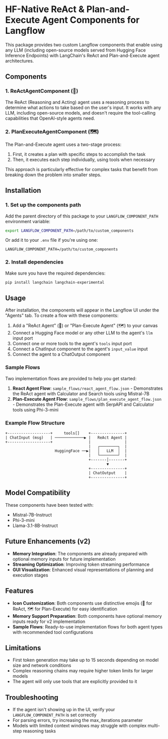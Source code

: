 # HF-Native ReAct & Plan-and-Execute Agent Components for Langflow

This package provides two custom Langflow components that enable using any LLM (including open-source models served from Hugging Face Inference Endpoints) with LangChain's ReAct and Plan-and-Execute agent architectures.

## Components

### 1. ReActAgentComponent (🤔)

The ReAct (Reasoning and Acting) agent uses a reasoning process to determine what actions to take based on the user's input. It works with any LLM, including open-source models, and doesn't require the tool-calling capabilities that OpenAI-style agents need.

### 2. PlanExecuteAgentComponent (🗺️)

The Plan-and-Execute agent uses a two-stage process:
1. First, it creates a plan with specific steps to accomplish the task
2. Then, it executes each step individually, using tools when necessary

This approach is particularly effective for complex tasks that benefit from breaking down the problem into smaller steps.

## Installation

### 1. Set up the components path

Add the parent directory of this package to your `LANGFLOW_COMPONENT_PATH` environment variable:

```bash
export LANGFLOW_COMPONENT_PATH=/path/to/custom_components
```

Or add it to your `.env` file if you're using one:

```
LANGFLOW_COMPONENT_PATH=/path/to/custom_components
```

### 2. Install dependencies

Make sure you have the required dependencies:

```bash
pip install langchain langchain-experimental
```

## Usage

After installation, the components will appear in the Langflow UI under the "Agents" tab. To create a flow with these components:

1. Add a "ReAct Agent" (🤔) or "Plan-Execute Agent" (🗺️) to your canvas
2. Connect a Hugging Face model or any other LLM to the agent's `llm` input port
3. Connect one or more tools to the agent's `tools` input port
4. Connect a ChatInput component to the agent's `input_value` input
5. Connect the agent to a ChatOutput component

### Sample Flows

Two implementation flows are provided to help you get started:

1. **React Agent Flow**: `sample_flows/react_agent_flow.json` - Demonstrates the ReAct agent with Calculator and Search tools using Mistral-7B
2. **Plan-Execute Agent Flow**: `sample_flows/plan_execute_agent_flow.json` - Demonstrates the Plan-Execute agent with SerpAPI and Calculator tools using Phi-3-mini

### Example Flow Structure

```
+-------------------+     tools[]    +---------------+
| ChatInput (msg)   | ─────────────▶ |   ReAct Agent |
+-------------------+                |               |
                                     |   ┌────────┐  |
                      HuggingFace ──▶|   │   LLM  │  |
                                     |   └────────┘  |
                                     +-------│-------+
                                             ▼
                                     +---------------+
                                     | ChatOutput    |
                                     +---------------+
```

## Model Compatibility

These components have been tested with:
- Mistral-7B-Instruct
- Phi-3-mini
- Llama-3.1-8B-Instruct

## Future Enhancements (v2)

- **Memory Integration**: The components are already prepared with optional memory inputs for future implementation
- **Streaming Optimization**: Improving token streaming performance
- **GUI Visualization**: Enhanced visual representations of planning and execution stages

## Features

- **Icon Customization**: Both components use distinctive emojis (🤔 for ReAct, 🗺️ for Plan-Execute) for easy identification
- **Memory Support Preparation**: Both components have optional memory inputs ready for v2 implementation
- **Sample Flows**: Ready-to-use implementation flows for both agent types with recommended tool configurations

## Limitations

- First token generation may take up to 15 seconds depending on model size and network conditions
- Complex reasoning chains may require higher token limits for larger models
- The agent will only use tools that are explicitly provided to it

## Troubleshooting

- If the agent isn't showing up in the UI, verify your `LANGFLOW_COMPONENT_PATH` is set correctly
- For parsing errors, try increasing the max_iterations parameter
- Models with limited context windows may struggle with complex multi-step reasoning tasks
